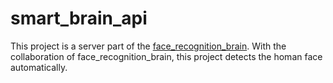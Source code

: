 # smart_brain_api

This project is a server part of the [face_recognition_brain](https://github.com/bipinstha7/face_recognition_brain). With the collaboration of face_recognition_brain, this project detects the homan face automatically.
